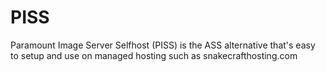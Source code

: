 # PISS
Paramount Image Server Selfhost (PISS) is the ASS alternative that's easy to setup and use on managed hosting such as snakecrafthosting.com
